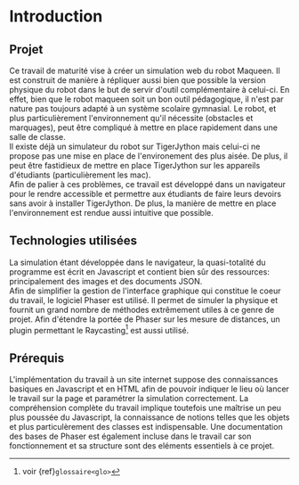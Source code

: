 # Introduction

## Projet 
Ce travail de maturité vise à créer un simulation web du robot Maqueen. Il est construit de manière à répliquer aussi bien que possible la version physique du robot dans le but de servir d'outil complémentaire à celui-ci. En effet, bien que le robot maqueen soit un bon outil pédagogique, il n'est par nature pas toujours adapté à un système scolaire gymnasial. Le robot, et plus particulièrement l'environnement qu'il nécessite (obstacles et marquages), peut être compliqué à mettre en place rapidement dans une salle de classe.  
Il existe déjà un simulateur du robot sur TigerJython mais celui-ci ne propose pas une mise en place de l'environement des plus aisée. De plus, il peut être fastidieux de mettre en place TigerJython sur les appareils d'étudiants (particulièrement les mac).  
Afin de palier à ces problèmes, ce travail est développé dans un navigateur pour le rendre accessible et permettre aux étudiants de faire leurs devoirs sans avoir à installer TigerJython. De plus, la manière de mettre en place l'environnement est rendue aussi intuitive que possible.

## Technologies utilisées

La simulation étant développée dans le navigateur, la quasi-totalité du programme est écrit en Javascript et contient bien sûr des ressources: principalement des images et des documents JSON.  
Afin de simplifier la gestion de l'interface graphique qui constitue le coeur du travail, le logiciel Phaser est utilisé. Il permet de simuler la physique et fournit un grand nombre de méthodes extrêmement utiles à ce genre de projet. Afin d'étendre la portée de Phaser sur les mesure de distances, un plugin permettant le Raycasting[^glo] est aussi utilisé.

## Prérequis

L'implémentation du travail à un site internet suppose des connaissances basiques en Javascript et en HTML afin de pouvoir indiquer le lieu où lancer le travail sur la page et paramétrer la simulation correctement. La compréhension complète du travail implique toutefois une maîtrise un peu plus poussée du Javascript, la connaissance de notions telles que les objets et plus particulèrement des classes est indispensable. Une documentation des bases de Phaser est également incluse dans le travail car son fonctionnement et sa structure sont des eléments essentiels à ce projet.

[^glo]: voir {ref}`glossaire<glo>`